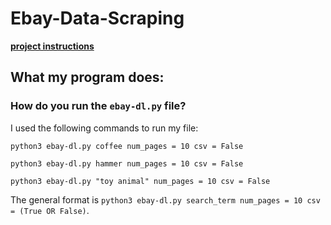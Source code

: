 # Ebay-Data-Scraping

[**project instructions** ](https://github.com/mikeizbicki/cmc-csci040/tree/2021fall/hw_03)

## What my program does:

### How do you run the `ebay-dl.py` file?

I used the following commands to run my file: 

`python3 ebay-dl.py coffee num_pages = 10 csv = False `

`python3 ebay-dl.py hammer num_pages = 10 csv = False`

`python3 ebay-dl.py "toy animal" num_pages = 10 csv = False`

The general format is `python3 ebay-dl.py search_term num_pages = 10 csv = (True OR False)`. 
